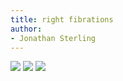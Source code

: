 ```yaml
---
title: right fibrations
author:
- Jonathan Sterling
---
```


![](frct-001O)
![](frct-003P)
![](frct-001P)
